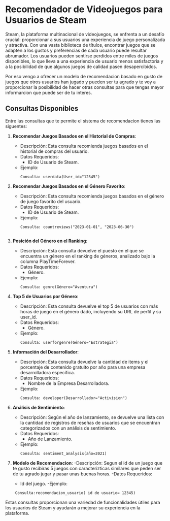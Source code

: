 # Recomendador de Videojuegos para Usuarios de Steam

Steam, la plataforma multinacional de videojuegos, se enfrenta a un desafío crucial: proporcionar a sus usuarios una experiencia de juego personalizada y atractiva.
Con una vasta biblioteca de títulos, encontrar juegos que se adapten a los gustos y preferencias de cada usuario puede resultar abrumador. Los usuarios pueden sentirse perdidos entre miles de juegos disponibles,
lo que lleva a una experiencia de usuario menos satisfactoria y a la posibilidad de que algunos juegos de calidad pasen desapercibidos.

Por eso vengo a ofrecer un modelo de recomendacion basado en gusto de juegos que otros usuarios han jugado y pueden ser tu agrado y te voy a proporcionar la posibilidad de hacer otras consultas para que tengas mayor
informarcion que puede ser de tu interes.


## Consultas Disponibles

Entre las consultas que te permite el sistema de recomendacion tienes las siguentes:

1. **Recomendar Juegos Basados en el Historial de Compras**:
   - Descripción: Esta consulta recomienda juegos basados en el historial de compras del usuario.
   - Datos Requeridos:
     - ID de Usuario de Steam.
   - Ejemplo:
     ```
     Consulta: userdata(User_id="12345")
     
     ```

2. **Recomendar Juegos Basados en el Género Favorito**:
   - Descripción: Esta consulta recomienda juegos basados en el género de juego favorito del usuario.
   - Datos Requeridos:
     - ID de Usuario de Steam.
   - Ejemplo:
     ```
     Consulta: countreviews("2023-01-01", "2023-06-30")

    ```

3. **Posición del Género en el Ranking**:
   - Descripción: Esta consulta devuelve el puesto en el que se encuentra un género en el ranking de géneros, analizado bajo la columna PlayTimeForever.
   - Datos Requeridos:
     - Género.
   - Ejemplo:
     ```
     Consulta: genre(Género="Aventura")
  
     ```

4. **Top 5 de Usuarios por Género**:
   - Descripción: Esta consulta devuelve el top 5 de usuarios con más horas de juego en el género dado, incluyendo su URL de perfil y su user_id.
   - Datos Requeridos:
     - Género.
   - Ejemplo:
     ```
     Consulta: userforgenre(Género="Estrategia")
     ```

5. **Información del Desarrollador**:
   - Descripción: Esta consulta devuelve la cantidad de items y el porcentaje de contenido gratuito por año para una empresa desarrolladora específica.
   - Datos Requeridos:
     - Nombre de la Empresa Desarrolladora.
   - Ejemplo:
     ```
     Consulta: developer(Desarrollador="Activision")
   
     ```

6. **Análisis de Sentimiento**:
   - Descripción: Según el año de lanzamiento, se devuelve una lista con la cantidad de registros de reseñas de usuarios que se encuentran categorizados con un análisis de sentimiento.
   - Datos Requeridos:
     - Año de Lanzamiento.
   - Ejemplo:
     ```
     Consulta: sentiment_analysis(año=2021)
     
     ```
7. **Modelo de Recomendacion**:
   -Descripción: Segun el id de un juego que te gusto recibiras 5 juegos con caracterizticas similares que peden ser de tu agrado jugar y pasar unas buenas horas.
   -Datos Requeridos:
     - Id del juego.
   -Ejemplo:
   ```
    Consulta:recomendacion_usuario( id de usuario= 12345)
   ```
Estas consultas proporcionan una variedad de funcionalidades útiles para los usuarios de Steam y ayudarán a mejorar su experiencia en la plataforma.

